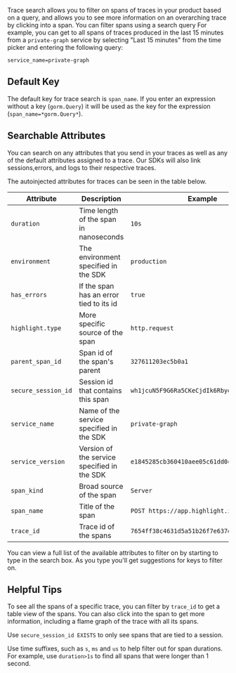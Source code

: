 Trace search allows you to filter on spans of traces in your product based on a query, and allows you to see more information on
an overarching trace by clicking into a span. You can filter spans using a search query
For example, you can get to all spans of traces produced in the last 15 minutes from a `private-graph` service by selecting "Last
15 minutes" from the time picker and entering the following query:

```
service_name=private-graph
```

## Default Key

The default key for trace search is `span_name`. If you enter an expression without a key (`gorm.Query`) it will be used as the
key for the expression (`span_name=*gorm.Query*`).

## Searchable Attributes

You can search on any attributes that you send in your traces as well as any of the default attributes assigned to a trace.
Our SDKs will also link sessions,errors, and logs to their
respective traces.

The autoinjected attributes for traces can be seen in the table below.

| Attribute           | Description                                        | Example                                                                                                                                             |
|---------------------|----------------------------------------------------|-----------------------------------------------------------------------------------------------------------------------------------------------------|
| `duration`          | Time length of the span in nanoseconds             | `10s`                                                                                                                                               |
| `environment`       | The environment specified in the SDK               | `production`                                                                                                                                        |
| `has_errors`        | If the span has an error tied to its id            | `true`                                                                                                                                              |
| `highlight.type`    | More specific source of the span                   | `http.request`                                                                                                                                      |
| `parent_span_id`    | Span id of the span's parent                       | `327611203ec5b0a1`                                                                                                                                  |
| `secure_session_id` | Session id that contains this span                 | `wh1jcuN5F9G6Ra5CKeCjdIk6Rbyd`                                                                                                                      |
| `service_name`      | Name of the service specified in the SDK           | `private-graph`                                                                                                                                     |
| `service_version`   | Version of the service specified in the SDK        | `e1845285cb360410aee05c61dd0cc57f85afe6da`                                                                                                          |
| `span_kind`         | Broad source of the span                           | `Server`                                                                                                                                            |
| `span_name`         | Title of the span                                  | `POST https://app.highlight.io`                                                                                                                     |
| `trace_id`          | Trace id of the spans                              | `7654ff38c4631d5a51b26f7e637eea3c`                                                                                                                  |

You can view a full list of the available attributes to filter on by starting to type in the search box. As you type you'll get
suggestions for keys to filter on.

## Helpful Tips

To see all the spans of a specific trace, you can filter by `trace_id` to get a table view of the spans. You can also
click into the span to get more information, including a flame graph of the trace with all its spans.

Use `secure_session_id EXISTS` to only see spans that are tied to a session.

Use time suffixes, such as `s`, `ms` and `us` to help filter out for span durations. For example, use `duration>1s` to find
all spans that were longer than 1 second.
